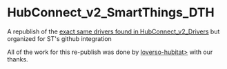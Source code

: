 # HubConnect_v2_SmartThings_DTH
A republish of the <a href="https://github.com/HubitatCommunity/HubConnect_v2_Drivers/tree/master/SmartThings/DeviceTypes">exact same drivers found in HubConnect_v2_Drivers</a> but organized for ST's github integration
<p>
  All of the work for this re-publish was done by <a href="https://github.com/loverso-hubitat/HubConnect_v2_Drivers/tree/st-github-integration">loverso-hubitat></a> with our thanks.
